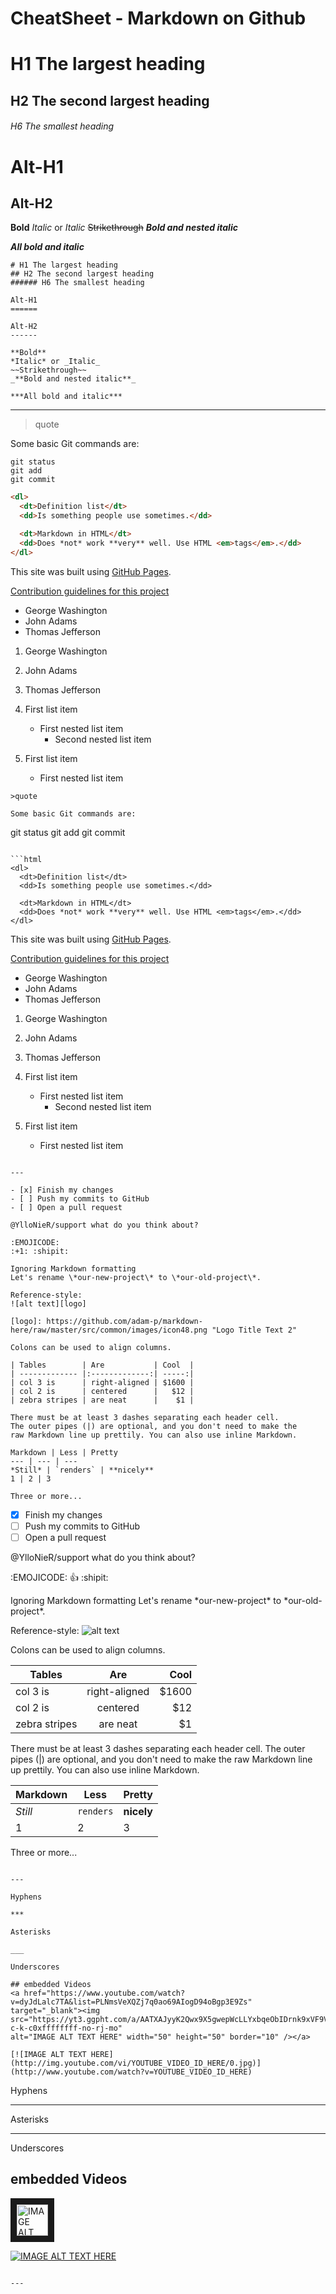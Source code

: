 # CheatSheet - Markdown on Github

# H1 The largest heading
## H2 The second largest heading
###### H6 The smallest heading

Alt-H1
======

Alt-H2
------

**Bold** 
*Italic* or _Italic_
~~Strikethrough~~
_**Bold and nested italic**_

***All bold and italic***

```
# H1 The largest heading
## H2 The second largest heading
###### H6 The smallest heading

Alt-H1
======

Alt-H2
------

**Bold** 
*Italic* or _Italic_
~~Strikethrough~~
_**Bold and nested italic**_

***All bold and italic***

```

---

>quote

Some basic Git commands are:
```
git status
git add
git commit
```

```html
<dl>
  <dt>Definition list</dt>
  <dd>Is something people use sometimes.</dd>

  <dt>Markdown in HTML</dt>
  <dd>Does *not* work **very** well. Use HTML <em>tags</em>.</dd>
</dl>
```

This site was built using [GitHub Pages](https://pages.github.com/).

[Contribution guidelines for this project](supporterRep/README.md)

- George Washington
- John Adams
- Thomas Jefferson

1. George Washington
2. John Adams
3. Thomas Jefferson

1. First list item
   - First nested list item
     - Second nested list item

100. First list item
     - First nested list item

```
>quote

Some basic Git commands are:
```
git status
git add
git commit
```

```html
<dl>
  <dt>Definition list</dt>
  <dd>Is something people use sometimes.</dd>

  <dt>Markdown in HTML</dt>
  <dd>Does *not* work **very** well. Use HTML <em>tags</em>.</dd>
</dl>
```

This site was built using [GitHub Pages](https://pages.github.com/).

[Contribution guidelines for this project](supporterRep/README.md)

- George Washington
- John Adams
- Thomas Jefferson

1. George Washington
2. John Adams
3. Thomas Jefferson

1. First list item
   - First nested list item
     - Second nested list item

100. First list item
     - First nested list item
```

---

- [x] Finish my changes
- [ ] Push my commits to GitHub
- [ ] Open a pull request

@YlloNieR/support what do you think about?

:EMOJICODE: 
:+1: :shipit:

Ignoring Markdown formatting
Let's rename \*our-new-project\* to \*our-old-project\*.

Reference-style: 
![alt text][logo]

[logo]: https://github.com/adam-p/markdown-here/raw/master/src/common/images/icon48.png "Logo Title Text 2"

Colons can be used to align columns.

| Tables        | Are           | Cool  |
| ------------- |:-------------:| -----:|
| col 3 is      | right-aligned | $1600 |
| col 2 is      | centered      |   $12 |
| zebra stripes | are neat      |    $1 |

There must be at least 3 dashes separating each header cell.
The outer pipes (|) are optional, and you don't need to make the 
raw Markdown line up prettily. You can also use inline Markdown.

Markdown | Less | Pretty
--- | --- | ---
*Still* | `renders` | **nicely**
1 | 2 | 3

Three or more...

```

- [x] Finish my changes
- [ ] Push my commits to GitHub
- [ ] Open a pull request

@YlloNieR/support what do you think about?

:EMOJICODE: 
:+1: :shipit:

Ignoring Markdown formatting
Let's rename \*our-new-project\* to \*our-old-project\*.

Reference-style: 
![alt text][logo]

[logo]: https://github.com/adam-p/markdown-here/raw/master/src/common/images/icon48.png "Logo Title Text 2"

Colons can be used to align columns.

| Tables        | Are           | Cool  |
| ------------- |:-------------:| -----:|
| col 3 is      | right-aligned | $1600 |
| col 2 is      | centered      |   $12 |
| zebra stripes | are neat      |    $1 |

There must be at least 3 dashes separating each header cell.
The outer pipes (|) are optional, and you don't need to make the 
raw Markdown line up prettily. You can also use inline Markdown.

Markdown | Less | Pretty
--- | --- | ---
*Still* | `renders` | **nicely**
1 | 2 | 3

Three or more...
```

---

Hyphens

***

Asterisks

___

Underscores

## embedded Videos
<a href="https://www.youtube.com/watch?v=dyJdLalc7TA&list=PLNmsVeXQZj7q0ao69AIogD94oBgp3E9Zs" target="_blank"><img src="https://yt3.ggpht.com/a/AATXAJyyK2Qwx9X5gwepWcLLYxbqeObIDrnk9xVF9VBb=s100-c-k-c0xffffffff-no-rj-mo" 
alt="IMAGE ALT TEXT HERE" width="50" height="50" border="10" /></a>

[![IMAGE ALT TEXT HERE](http://img.youtube.com/vi/YOUTUBE_VIDEO_ID_HERE/0.jpg)](http://www.youtube.com/watch?v=YOUTUBE_VIDEO_ID_HERE)

```
Hyphens

***

Asterisks

___

Underscores

## embedded Videos
<a href="https://www.youtube.com/watch?v=dyJdLalc7TA&list=PLNmsVeXQZj7q0ao69AIogD94oBgp3E9Zs" target="_blank"><img src="https://yt3.ggpht.com/a/AATXAJyyK2Qwx9X5gwepWcLLYxbqeObIDrnk9xVF9VBb=s100-c-k-c0xffffffff-no-rj-mo" 
alt="IMAGE ALT TEXT HERE" width="50" height="50" border="10" /></a>

[![IMAGE ALT TEXT HERE](http://img.youtube.com/vi/YOUTUBE_VIDEO_ID_HERE/0.jpg)](http://www.youtube.com/watch?v=YOUTUBE_VIDEO_ID_HERE)
```

---